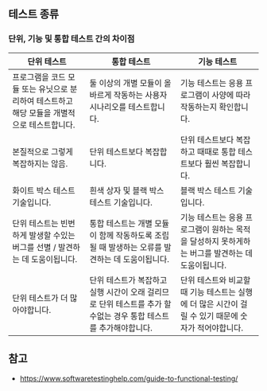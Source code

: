 ## 테스트 종류

### 단위, 기능 및 통합 테스트 간의 차이점

| 단위 테스트                                                  | 통합 테스트                                                  | 기능 테스트                                                  |
| ------------------------------------------------------------ | ------------------------------------------------------------ | ------------------------------------------------------------ |
| 프로그램을 코드 모듈 또는 유닛으로 분리하여 테스트하고 해당 모듈을 개별적으로 테스트합니다. | 둘 이상의 개별 모듈이 올바르게 작동하는 사용자 시나리오를 테스트합니다. | 기능 테스트는 응용 프로그램이 사양에 따라 작동하는지 확인합니다. |
| 본질적으로 그렇게 복잡하지는 않음.                           | 단위 테스트보다 복잡합니다.                                  | 단위 테스트보다 복잡하고 때때로 통합 테스트보다 훨씬 복잡합니다. |
| 화이트 박스 테스트 기술입니다.                               | 흰색 상자 및 블랙 박스 테스트 기술입니다.                    | 블랙 박스 테스트 기술입니다.                                 |
| 단위 테스트는 빈번하게 발생할 수있는 버그를 선별 / 발견하는 데 도움이됩니다. | 통합 테스트는 개별 모듈이 함께 작동하도록 조립 될 때 발생하는 오류를 발견하는 데 도움이됩니다. | 기능 테스트는 응용 프로그램이 원하는 목적을 달성하지 못하게하는 버그를 발견하는 데 도움이됩니다. |
| 단위 테스트가 더 많아야합니다.                               | 단위 테스트가 복잡하고 실행 시간이 오래 걸리므로 단위 테스트를 추가 할 수없는 경우 통합 테스트를 추가해야합니다. | 단위 테스트와 비교할 때 기능 테스트는 실행에 더 많은 시간이 걸릴 수 있기 때문에 숫자가 적어야합니다. |



## 참고

- https://www.softwaretestinghelp.com/guide-to-functional-testing/